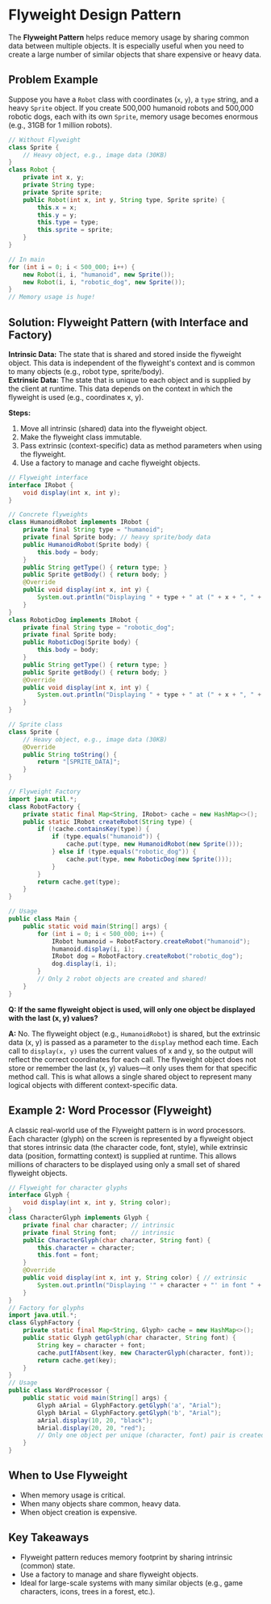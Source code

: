 # Flyweight Design Pattern

The **Flyweight Pattern** helps reduce memory usage by sharing common data between multiple objects. It is especially useful when you need to create a large number of similar objects that share expensive or heavy data.

## Problem Example
Suppose you have a `Robot` class with coordinates (`x`, `y`), a `type` string, and a heavy `Sprite` object. If you create 500,000 humanoid robots and 500,000 robotic dogs, each with its own `Sprite`, memory usage becomes enormous (e.g., 31GB for 1 million robots).

```java
// Without Flyweight
class Sprite {
    // Heavy object, e.g., image data (30KB)
}
class Robot {
    private int x, y;
    private String type;
    private Sprite sprite;
    public Robot(int x, int y, String type, Sprite sprite) {
        this.x = x;
        this.y = y;
        this.type = type;
        this.sprite = sprite;
    }
}

// In main
for (int i = 0; i < 500_000; i++) {
    new Robot(i, i, "humanoid", new Sprite());
    new Robot(i, i, "robotic_dog", new Sprite());
}
// Memory usage is huge!
```

## Solution: Flyweight Pattern (with Interface and Factory)

**Intrinsic Data:** The state that is shared and stored inside the flyweight object. This data is independent of the flyweight's context and is common to many objects (e.g., robot type, sprite/body).  
**Extrinsic Data:** The state that is unique to each object and is supplied by the client at runtime. This data depends on the context in which the flyweight is used (e.g., coordinates x, y).

**Steps:**
1. Move all intrinsic (shared) data into the flyweight object.
2. Make the flyweight class immutable.
3. Pass extrinsic (context-specific) data as method parameters when using the flyweight.
4. Use a factory to manage and cache flyweight objects.

```java
// Flyweight interface
interface IRobot {
    void display(int x, int y);
}

// Concrete flyweights
class HumanoidRobot implements IRobot {
    private final String type = "humanoid";
    private final Sprite body; // heavy sprite/body data
    public HumanoidRobot(Sprite body) {
        this.body = body;
    }
    public String getType() { return type; }
    public Sprite getBody() { return body; }
    @Override
    public void display(int x, int y) {
        System.out.println("Displaying " + type + " at (" + x + ", " + y + ") with sprite: " + body);
    }
}
class RoboticDog implements IRobot {
    private final String type = "robotic_dog";
    private final Sprite body;
    public RoboticDog(Sprite body) {
        this.body = body;
    }
    public String getType() { return type; }
    public Sprite getBody() { return body; }
    @Override
    public void display(int x, int y) {
        System.out.println("Displaying " + type + " at (" + x + ", " + y + ") with sprite: " + body);
    }
}

// Sprite class
class Sprite {
    // Heavy object, e.g., image data (30KB)
    @Override
    public String toString() {
        return "[SPRITE_DATA]";
    }
}

// Flyweight Factory
import java.util.*;
class RobotFactory {
    private static final Map<String, IRobot> cache = new HashMap<>();
    public static IRobot createRobot(String type) {
        if (!cache.containsKey(type)) {
            if (type.equals("humanoid")) {
                cache.put(type, new HumanoidRobot(new Sprite()));
            } else if (type.equals("robotic_dog")) {
                cache.put(type, new RoboticDog(new Sprite()));
            }
        }
        return cache.get(type);
    }
}

// Usage
public class Main {
    public static void main(String[] args) {
        for (int i = 0; i < 500_000; i++) {
            IRobot humanoid = RobotFactory.createRobot("humanoid");
            humanoid.display(i, i);
            IRobot dog = RobotFactory.createRobot("robotic_dog");
            dog.display(i, i);
        }
        // Only 2 robot objects are created and shared!
    }
}
```

**Q: If the same flyweight object is used, will only one object be displayed with the last (x, y) values?**

**A:** No. The flyweight object (e.g., `HumanoidRobot`) is shared, but the extrinsic data (x, y) is passed as a parameter to the `display` method each time. Each call to `display(x, y)` uses the current values of x and y, so the output will reflect the correct coordinates for each call. The flyweight object does not store or remember the last (x, y) values—it only uses them for that specific method call. This is what allows a single shared object to represent many logical objects with different context-specific data.

## Example 2: Word Processor (Flyweight)
A classic real-world use of the Flyweight pattern is in word processors. Each character (glyph) on the screen is represented by a flyweight object that stores intrinsic data (the character code, font, style), while extrinsic data (position, formatting context) is supplied at runtime. This allows millions of characters to be displayed using only a small set of shared flyweight objects.

```java
// Flyweight for character glyphs
interface Glyph {
    void display(int x, int y, String color);
}
class CharacterGlyph implements Glyph {
    private final char character; // intrinsic
    private final String font;    // intrinsic
    public CharacterGlyph(char character, String font) {
        this.character = character;
        this.font = font;
    }
    @Override
    public void display(int x, int y, String color) { // extrinsic
        System.out.println("Displaying '" + character + "' in font " + font + " at (" + x + ", " + y + ") with color " + color);
    }
}
// Factory for glyphs
import java.util.*;
class GlyphFactory {
    private static final Map<String, Glyph> cache = new HashMap<>();
    public static Glyph getGlyph(char character, String font) {
        String key = character + font;
        cache.putIfAbsent(key, new CharacterGlyph(character, font));
        return cache.get(key);
    }
}
// Usage
public class WordProcessor {
    public static void main(String[] args) {
        Glyph aArial = GlyphFactory.getGlyph('a', "Arial");
        Glyph bArial = GlyphFactory.getGlyph('b', "Arial");
        aArial.display(10, 20, "black");
        bArial.display(20, 20, "red");
        // Only one object per unique (character, font) pair is created and shared!
    }
}
```

## When to Use Flyweight
- When memory usage is critical.
- When many objects share common, heavy data.
- When object creation is expensive.

## Key Takeaways
- Flyweight pattern reduces memory footprint by sharing intrinsic (common) state.
- Use a factory to manage and share flyweight objects.
- Ideal for large-scale systems with many similar objects (e.g., game characters, icons, trees in a forest, etc.).